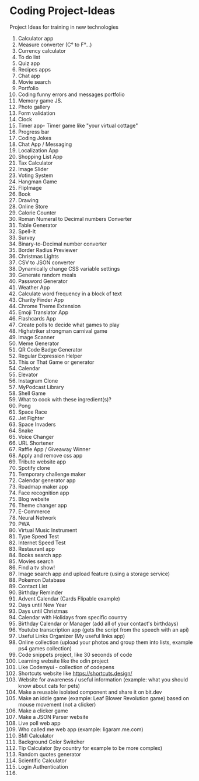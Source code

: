 # Coding Project-Ideas
Project Ideas for training in new technologies 

1. Calculator app
2. Measure converter (C° to F°...)
3. Currency calculator 
4. To do list
5. Quiz app
6. Recipes apps
7. Chat app 
8. Movie search 
9. Portfolio 
10. Coding funny errors and messages portfolio
11. Memory game JS.
12. Photo gallery 
13. Form validation 
14. Clock
15. Timer app- Timer game like "your virtual cottage" 
16. Progress bar
17. Coding Jokes
18. Chat App / Messaging
19. Localization App
20. Shopping List App
21. Tax Calculator
22. Image Slider
23. Voting System
24. Hangman Game
25. FlipImage
26. Book 
27. Drawing
28. Online Store
29. Calorie Counter
30. Roman Numeral to Decimal numbers Converter
31. Table Generator
32. Spell-It 
33. Survey 
34. Binary-to-Decimal number converter
35. Border Radius Previewer
36. Christmas Lights
37. CSV to JSON converter
38. Dynamically change CSS variable settings
39. Generate random meals
40. Password Generator
41. Weather App
42. Calculate word frequency in a block of text
43. Charity Finder App
44. Chrome Theme Extension
45. Emoji Translator App
46. Flashcards App
47. Create polls to decide what games to play
48. Highstriker strongman carnival game
49. Image Scanner
50. Meme Generator
51. QR Code Badge Generator
52. Regular Expression Helper
53. This or That Game or generator
54. Calendar
55. Elevator
56. Instagram Clone	
57. MyPodcast Library
58. Shell Game
59. What to cook with these ingredient(s)?
60. Pong
61. Space Race
62. Jet Fighter
63. Space Invaders
64. Snake
65. Voice Changer
66. URL Shortener
67. Raffle App / Giveaway Winner 
68. Apply and remove css app
69. Tribute website  app 
70. Spotify  clone 
71. Temporary challenge maker
72. Calendar generator app
73. Roadmap maker app 
74. Face recognition app
75. Blog website 
76. Theme changer app 
77. E-Commerce 
78. Neural Network
79. PWA
80. Virtual Music Instrument
81. Type Speed Test
82. Internet Speed Test 
83. Restaurant app
84. Books search app 
85. Movies search 
86. Find a tv show!
87. Image search app and upload feature (using a storage service)
88. Pokemon Database
89. Contact List
90. Birthday Reminder 
91. Advent Calendar (Cards Flipable example)
92. Days until New Year
93. Days until Christmas
94. Calendar with Holidays from specific country 
95. Birthday Calendar or Manager (add all of your contact's birthdays) 
96. Youtube transcription app (gets the script from the speech with an api)
97. Useful Links Organizer (My useful links app)
98. Online collection (upload your photos and group them into lists, example ps4 games collection)
99. Code snippets project, like 30 seconds of code
100. Learning website like the odin project 
101. Like Codemyui - collection of codepens
102. Shortcuts website like https://shortcuts.design/
103. Website for awareness / useful information (example: what you should know about cats for pets)
104. Make a reusable isolated component and share it on bit.dev
105. Make an iddle game (example: Leaf Blower Revolution game) based on  mouse movement (not a clicker)
106. Make a clicker game
107. Make a JSON Parser website
108. Live poll web app
109. Who called me web app (example: ligaram.me.com)
110. BMI Calculator
111. Background Color Switcher
112. Tip Calculator (by country for example to be more complex)
113. Random quotes generator
114. Scientific Calculator
115. Login Authentication
116. 

